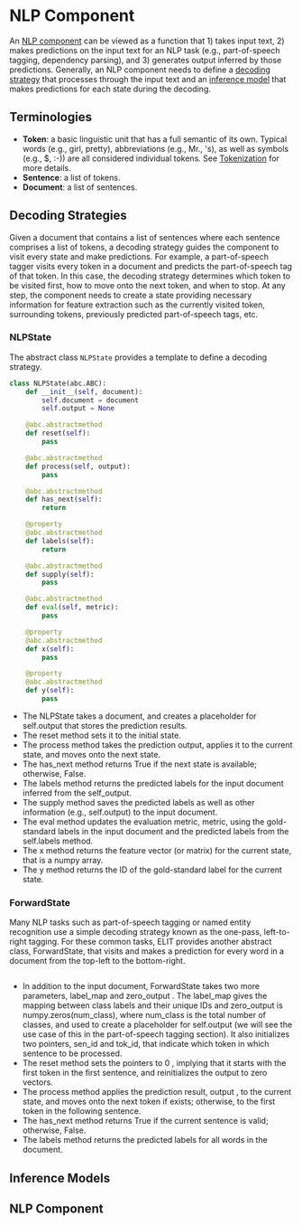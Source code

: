 # NLP Component

An [NLP component](development.md#nlp-component) can be viewed as a function that 1\) takes input text, 2\) makes predictions on the input text for an NLP task \(e.g., part-of-speech tagging, dependency parsing\), and 3\) generates output inferred by those predictions.  Generally, an NLP component needs to define a [decoding strategy](development.md#decoding-strategies) that processes through the input text and an [inference model](development.md#inference-models) that makes predictions for each state during the decoding.

## Terminologies

* **Token**: a basic linguistic unit that has a full semantic of its own.  Typical words \(e.g., girl, pretty\), abbreviations \(e.g., Mr., 's\), as well as symbols \(e.g., $, :-\)\) are all considered individual tokens.  See [Tokenization](../nlp-tasks/tokenization.md) for more details.
* **Sentence**: a list of tokens.
* **Document**: a list of sentences.

## Decoding Strategies

Given a document that contains a list of sentences where each sentence comprises a list of tokens, a decoding strategy guides the component to visit every state and make predictions.  For example, a part-of-speech tagger visits every token in a document and predicts the part-of-speech tag of that token.  In this case, the decoding strategy determines which token to be visited first, how to move onto the next token, and when to stop.  At any step, the component needs to create a state providing necessary information for feature extraction such as the currently visited token, surrounding tokens, previously predicted part-of-speech tags, etc.

### NLPState

The abstract class `NLPState` provides a template to define a decoding strategy.

```python
class NLPState(abc.ABC):
    def __init__(self, document):
        self.document = document
        self.output = None

    @abc.abstractmethod
    def reset(self):
        pass

    @abc.abstractmethod
    def process(self, output):
        pass

    @abc.abstractmethod
    def has_next(self):
        return

    @property
    @abc.abstractmethod
    def labels(self):
        return

    @abc.abstractmethod
    def supply(self):
        pass

    @abc.abstractmethod
    def eval(self, metric):
        pass

    @property
    @abc.abstractmethod
    def x(self):
        pass

    @property
    @abc.abstractmethod
    def y(self):
        pass
```

* The NLPState takes a document, and creates a placeholder for self.output that stores the prediction results.
* The reset method sets it to the initial state.
* The process method takes the prediction output, applies it to the current state, and moves onto the next state.
* The has\_next method returns True if the next state is available; otherwise, False.
* The labels method returns the predicted labels for the input document inferred from the self\_output.
* The supply method saves the predicted labels as well as other information \(e.g., self.output\) to the input document.
* The eval method updates the evaluation metric, metric, using the gold-standard labels in the input document and the predicted labels from the self.labels method.
* The x method returns the feature vector \(or matrix\) for the current state, that is a numpy array.
* The y method returns the ID of the gold-standard label for the current state.

### ForwardState

Many NLP tasks such as part-of-speech tagging or named entity recognition use a simple decoding strategy known as the one-pass, left-to-right tagging. For these common tasks, ELIT provides another abstract class, ForwardState, that visits and makes a prediction for every word in a document from the top-left to the bottom-right.

```text

```

* In addition to the input document, ForwardState takes two more parameters, label\_map and zero\_output . The label\_map gives the mapping between class labels and their unique IDs and zero\_output is numpy.zeros\(num\_class\), where num\_class is the total number of classes, and used to create a placeholder for self.output \(we will see the use case of this in the part-of-speech tagging section\). It also initializes two pointers, sen\_id and tok\_id, that indicate which token in which sentence to be processed.
* The reset method sets the pointers to 0 , implying that it starts with the first token in the first sentence, and reinitializes the output to zero vectors.
* The process method applies the prediction result, output , to the current state, and moves onto the next token if exists; otherwise, to the first token in the following sentence.
* The has\_next method returns True if the current sentence is valid; otherwise, False.
* The labels method returns the predicted labels for all words in the document.

## Inference Models

## NLP Component

